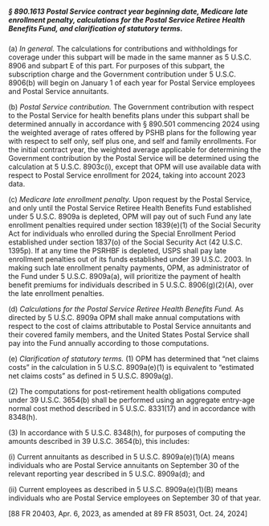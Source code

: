 ##### § 890.1613 Postal Service contract year beginning date, Medicare late enrollment penalty, calculations for the Postal Service Retiree Health Benefits Fund, and clarification of statutory terms. #####

(a) *In general.* The calculations for contributions and withholdings for coverage under this subpart will be made in the same manner as 5 U.S.C. 8906 and subpart E of this part. For purposes of this subpart, the subscription charge and the Government contribution under 5 U.S.C. 8906(b) will begin on January 1 of each year for Postal Service employees and Postal Service annuitants.

(b) *Postal Service contribution.* The Government contribution with respect to the Postal Service for health benefits plans under this subpart shall be determined annually in accordance with § 890.501 commencing 2024 using the weighted average of rates offered by PSHB plans for the following year with respect to self only, self plus one, and self and family enrollments. For the initial contract year, the weighted average applicable for determining the Government contribution by the Postal Service will be determined using the calculation at 5 U.S.C. 8903c(i), except that OPM will use available data with respect to Postal Service enrollment for 2024, taking into account 2023 data.

(c) *Medicare late enrollment penalty.* Upon request by the Postal Service, and only until the Postal Service Retiree Health Benefits Fund established under 5 U.S.C. 8909a is depleted, OPM will pay out of such Fund any late enrollment penalties required under section 1839(e)(1) of the Social Security Act for individuals who enrolled during the Special Enrollment Period established under section 1837(o) of the Social Security Act (42 U.S.C. 1395p). If at any time the PSRHBF is depleted, USPS shall pay late enrollment penalties out of its funds established under 39 U.S.C. 2003. In making such late enrollment penalty payments, OPM, as administrator of the Fund under 5 U.S.C. 8909a(a), will prioritize the payment of health benefit premiums for individuals described in 5 U.S.C. 8906(g)(2)(A), over the late enrollment penalties.

(d) *Calculations for the Postal Service Retiree Health Benefits Fund.* As directed by 5 U.S.C. 8909a OPM shall make annual computations with respect to the cost of claims attributable to Postal Service annuitants and their covered family members, and the United States Postal Service shall pay into the Fund annually according to those computations.

(e) *Clarification of statutory terms.* (1) OPM has determined that “net claims costs” in the calculation in 5 U.S.C. 8909a(e)(1) is equivalent to “estimated net claims costs” as defined in 5 U.S.C. 8909a(g).

(2) The computations for post-retirement health obligations computed under 39 U.S.C. 3654(b) shall be performed using an aggregate entry-age normal cost method described in 5 U.S.C. 8331(17) and in accordance with 8348(h).

(3) In accordance with 5 U.S.C. 8348(h), for purposes of computing the amounts described in 39 U.S.C. 3654(b), this includes:

(i) Current annuitants as described in 5 U.S.C. 8909a(e)(1)(A) means individuals who are Postal Service annuitants on September 30 of the relevant reporting year described in 5 U.S.C. 8909a(d); and

(ii) Current employees as described in 5 U.S.C. 8909a(e)(1)(B) means individuals who are Postal Service employees on September 30 of that year.

[88 FR 20403, Apr. 6, 2023, as amended at 89 FR 85031, Oct. 24, 2024]